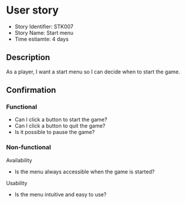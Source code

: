 # User story 

* Story Identifier: STK007
* Story Name: Start menu
* Time estiamte: 4 days

## Description 

As a player, I want a start menu so I can decide when to start the game.

## Confirmation

### Functional

- Can I click a button to start the game?
- Can I click a button to quit the game?
- Is it possible to pause the game?

### Non-functional

Availability
- Is the menu always accessible when the game is started?

Usability
- Is the menu intuitive and easy to use?



